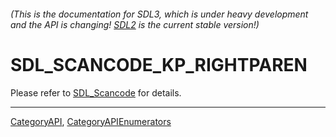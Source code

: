 ###### (This is the documentation for SDL3, which is under heavy development and the API is changing! [SDL2](https://wiki.libsdl.org/SDL2/) is the current stable version!)
# SDL_SCANCODE_KP_RIGHTPAREN

Please refer to [SDL_Scancode](SDL_Scancode) for details.

----
[CategoryAPI](CategoryAPI), [CategoryAPIEnumerators](CategoryAPIEnumerators)

